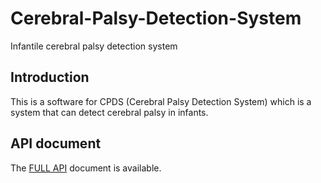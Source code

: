 # Cerebral-Palsy-Detection-System
Infantile cerebral palsy detection system

## Introduction
This is a software for CPDS (Cerebral Palsy Detection System) which is a system that can detect cerebral palsy in infants.

## API document
The [FULL API](API.md) document is available.

